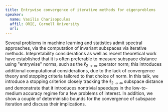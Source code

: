 ```yaml
---
title: Entrywise convergence of iterative methods for eigenproblems
speaker:
  name: Vasilis Charisopoulos
  affil: ORIE, Cornell University
  url: 
---
```


Several problems in machine learning and statistics admit spectral approaches,
via the computation of invariant subspaces via iterative methods. Intepretability
considerations as well as recent theoretical work have established that it is
often preferable to measure subspace distance using "entrywise" norms, such as
the $\ell_{2 \to \infty}$ operator norm; this introduces additional computational
considerations, due to the lack of convergence theory and stopping criteria
tailored to that choice of norm.
In this talk, we introduce a stopping criterion closely tracking the  $\ell_{2
\to \infty}$ subspace distance and demonstrate that it introduces nontrivial
speedups in the low-to-medium accuracy regime for a few problems of interest.
In addition, we show a couple of deterministic bounds for the convergence of
subspace iteration and discuss their implications.

